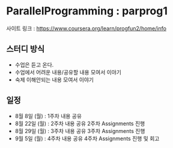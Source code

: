 # ParallelProgramming : parprog1

사이트 링크 : https://www.coursera.org/learn/progfun2/home/info

## 스터디 방식

- 수업은 듣고 온다.
- 수업에서 어려운 내용/공유할 내용 모여서 이야기
- 숙제 이해안되는 내용 모여서 이야기

## 일정

 - 8월  8일 (월) : 1주차 내용 공유
 - 8월 22일 (월) : 2주차 내용 공유 2주차 Assignments 진행
 - 8월 29일 (월) : 3주차 내용 공유 3주차 Assignments 진행 
 - 9월  5일 (월) : 4주차 내용 공유 4주차 Assignments 진행 및 회고
